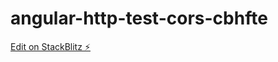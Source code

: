 # angular-http-test-cors-cbhfte

[Edit on StackBlitz ⚡️](https://stackblitz.com/edit/angular-http-test-cors-cbhfte)